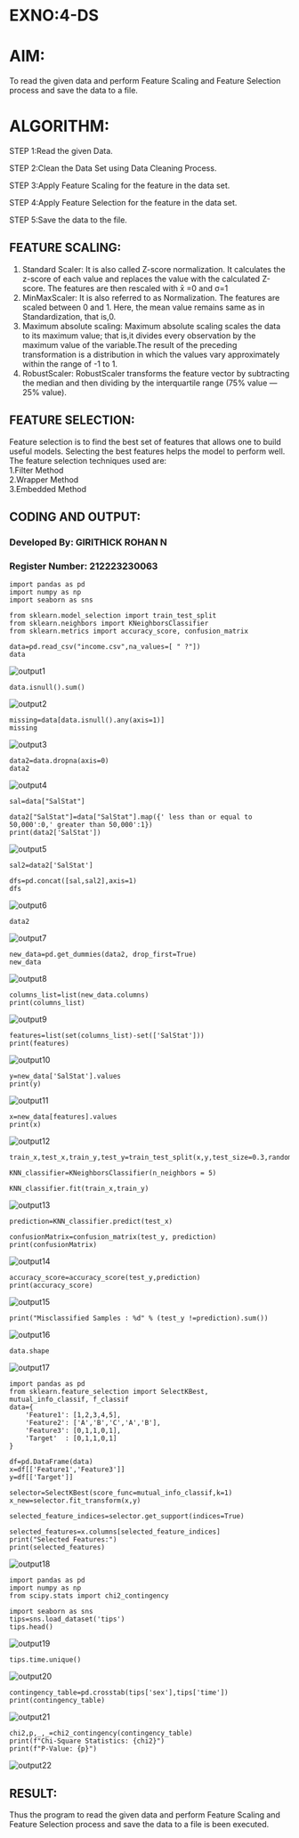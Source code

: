 # EXNO:4-DS
# AIM:
To read the given data and perform Feature Scaling and Feature Selection process and save the
data to a file.

# ALGORITHM:
STEP 1:Read the given Data.

STEP 2:Clean the Data Set using Data Cleaning Process.

STEP 3:Apply Feature Scaling for the feature in the data set.

STEP 4:Apply Feature Selection for the feature in the data set.

STEP 5:Save the data to the file.

## FEATURE SCALING:
1. Standard Scaler: It is also called Z-score normalization. It calculates the z-score of each value and replaces the value with the calculated Z-score. The features are then rescaled with x̄ =0 and σ=1
2. MinMaxScaler: It is also referred to as Normalization. The features are scaled between 0 and 1. Here, the mean value remains same as in Standardization, that is,0.
3. Maximum absolute scaling: Maximum absolute scaling scales the data to its maximum value; that is,it divides every observation by the maximum value of the variable.The result of the preceding transformation is a distribution in which the values vary approximately within the range of -1 to 1.
4. RobustScaler: RobustScaler transforms the feature vector by subtracting the median and then dividing by the interquartile range (75% value — 25% value).

## FEATURE SELECTION:
Feature selection is to find the best set of features that allows one to build useful models. Selecting the best features helps the model to perform well.
The feature selection techniques used are:<br>
1.Filter Method<br>
2.Wrapper Method<br>
3.Embedded Method<br>

## CODING AND OUTPUT:
<h3>Developed By: GIRITHICK ROHAN N </h3>
<h3>Register Number: 212223230063</h3>

```
import pandas as pd
import numpy as np
import seaborn as sns

from sklearn.model_selection import train_test_split
from sklearn.neighbors import KNeighborsClassifier
from sklearn.metrics import accuracy_score, confusion_matrix

data=pd.read_csv("income.csv",na_values=[ " ?"])
data
```

![output1](/o1.png)

```
data.isnull().sum()
```

![output2](/o2.png)

```
missing=data[data.isnull().any(axis=1)]
missing
```

![output3](/o3.png)

```
data2=data.dropna(axis=0)
data2
```

![output4](/o4.png)

```
sal=data["SalStat"]

data2["SalStat"]=data["SalStat"].map({' less than or equal to 50,000':0,' greater than 50,000':1})
print(data2['SalStat'])
```

![output5](/o5.png)

```
sal2=data2['SalStat']

dfs=pd.concat([sal,sal2],axis=1)
dfs
```

![output6](/o6.png)

```
data2
```

![output7](/o7.png)

```
new_data=pd.get_dummies(data2, drop_first=True)
new_data
```

![output8](/o8.png)

```
columns_list=list(new_data.columns)
print(columns_list)
```

![output9](/o9.png)

```
features=list(set(columns_list)-set(['SalStat']))
print(features)
```

![output10](/o10.png)

```
y=new_data['SalStat'].values
print(y)
```

![output11](/o11.png)

```
x=new_data[features].values
print(x)
```

![output12](/o12.png)

```
train_x,test_x,train_y,test_y=train_test_split(x,y,test_size=0.3,random_state=0)

KNN_classifier=KNeighborsClassifier(n_neighbors = 5)

KNN_classifier.fit(train_x,train_y)
```

![output13](/o13.png)

```
prediction=KNN_classifier.predict(test_x)

confusionMatrix=confusion_matrix(test_y, prediction)
print(confusionMatrix)
```

![output14](/o14.png)

```
accuracy_score=accuracy_score(test_y,prediction)
print(accuracy_score)
```

![output15](/o15.png)

```
print("Misclassified Samples : %d" % (test_y !=prediction).sum())
```

![output16](/o16.png)

```
data.shape
```

![output17](/o17.png)

```
import pandas as pd
from sklearn.feature_selection import SelectKBest, mutual_info_classif, f_classif
data={
    'Feature1': [1,2,3,4,5],
    'Feature2': ['A','B','C','A','B'],
    'Feature3': [0,1,1,0,1],
    'Target'  : [0,1,1,0,1]
}

df=pd.DataFrame(data)
x=df[['Feature1','Feature3']]
y=df[['Target']]

selector=SelectKBest(score_func=mutual_info_classif,k=1)
x_new=selector.fit_transform(x,y)

selected_feature_indices=selector.get_support(indices=True)

selected_features=x.columns[selected_feature_indices]
print("Selected Features:")
print(selected_features)
```

![output18](/o18.png)

```
import pandas as pd
import numpy as np
from scipy.stats import chi2_contingency

import seaborn as sns
tips=sns.load_dataset('tips')
tips.head()
```

![output19](/o19.png)

```
tips.time.unique()
```

![output20](/o20.png)

```
contingency_table=pd.crosstab(tips['sex'],tips['time'])
print(contingency_table)
```

![output21](/o21.png)

```
chi2,p,_,_=chi2_contingency(contingency_table)
print(f"Chi-Square Statistics: {chi2}")
print(f"P-Value: {p}")
```

![output22](/o22.png)

## RESULT:
Thus the program to read the given data and perform Feature Scaling and Feature Selection process and save the data to a file is been executed.
